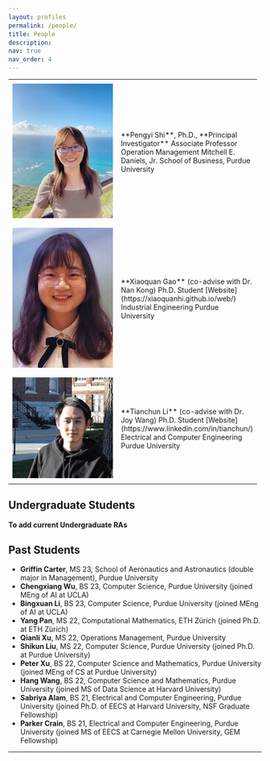 ```yaml
---
layout: profiles
permalink: /people/
title: People
description: 
nav: true
nav_order: 4
---
```


<style>
    table.custom {
        border-collapse: collapse;
        width: 100%;
    }
    .custom th, .custom td {
        text-align: left;
        padding: 8px;
        border: none; /* Achieves 0 line width */
        width: 200px; /* Fixed width for columns, adjust as necessary */
    }
    .custom img {
        width: 100%; /* Ensures images are responsive within the cell */
        height: auto;
    }
</style>

<table class="custom">
    <tr>
        <td><img src="/assets/img/prof_pic.jpg"></td>
        <td>**Pengyi Shi**, Ph.D., **Principal Investigator**
            Associate Professor Operation Management
            Mitchell E. Daniels, Jr. School of Business, Purdue University</td>
    </tr>
    <tr>
        <td><img src="/assets/img/XiaoquanGao_pic.jpg"></td>
        <td>**Xiaoquan Gao** (co-advise with Dr. Nan Kong)
            Ph.D. Student [Website](https://xiaoquanhi.github.io/web/)
            Industrial Engineering
            Purdue University </td>
    </tr>
    <tr>
        <td><img src="/assets/img/TianchunLi_pic.jpg"></td>
        <td>**Tianchun Li** (co-advise with Dr. Joy Wang)
            Ph.D. Student [Website](https://www.linkedin.com/in/tianchun/)
            Electrical and Computer Engineering
            Purdue University </td>
    </tr>
</table>

## Undergraduate Students
**To add current Undergraduate RAs**

## Past Students
- **Griffin Carter**, MS 23, School of Aeronautics and Astronautics (double major in Management), Purdue University 
- **Chengxiang Wu**, BS 23, Computer Science, Purdue University (joined MEng of AI at UCLA)
- **Bingxuan Li**, BS 23, Computer Science, Purdue University (joined MEng of AI at UCLA)
- **Yang Pan**, MS 22, Computational Mathematics, ETH Zürich (joined Ph.D. at ETH Zürich)
- **Qianli Xu**, MS 22, Operations Management, Purdue University
- **Shikun Liu**, MS 22,  Computer Science, Purdue University (joined Ph.D. at Purdue University)
- **Peter Xu**, BS 22, Computer Science and Mathematics, Purdue University (joined MEng of CS at Purdue University)
- **Hang Wang**, BS 22, Computer Science and Mathematics, Purdue University (joined MS of Data Science at Harvard University)
- **Sabriya Alam**, BS 21, Electrical and Computer Engineering, Purdue University (joined Ph.D. of EECS at Harvard University, NSF Graduate Fellowship)
- **Parker Crain**, BS 21, Electrical and Computer Engineering, Purdue University (joined MS of EECS at Carnegie Mellon University, GEM Fellowship)
---


